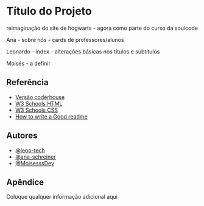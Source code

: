 
# Título do Projeto

reimaginação do site de hogwarts - agora como parte do curso da soulcode

Ana - sobre nós - cards de professores/alunos

Leonardo - index - alterações básicas nos títulos e  subtítulos

Moisés - a definir
## Referência

 - [Versão coderhouse](https://projeto-final-coderhouse-pi.vercel.app/)
 - [W3 Schools HTML](https://www.w3schools.com/tags/default.asp)
 - [W3 Schools CSS](https://www.w3schools.com/cssref/index.php)
 - [How to write a Good readme](https://bulldogjob.com/news/449-how-to-write-a-good-readme-for-your-github-project)


## Autores

- [@leoo-tech](https://github.com/leoo-tech)
- [@ana-schreiner](https://github.com/ana-schreiner)
- [@MoisesssDev](https://github.com/MoisesssDev)


## Apêndice

Coloque qualquer informação adicional aqui

